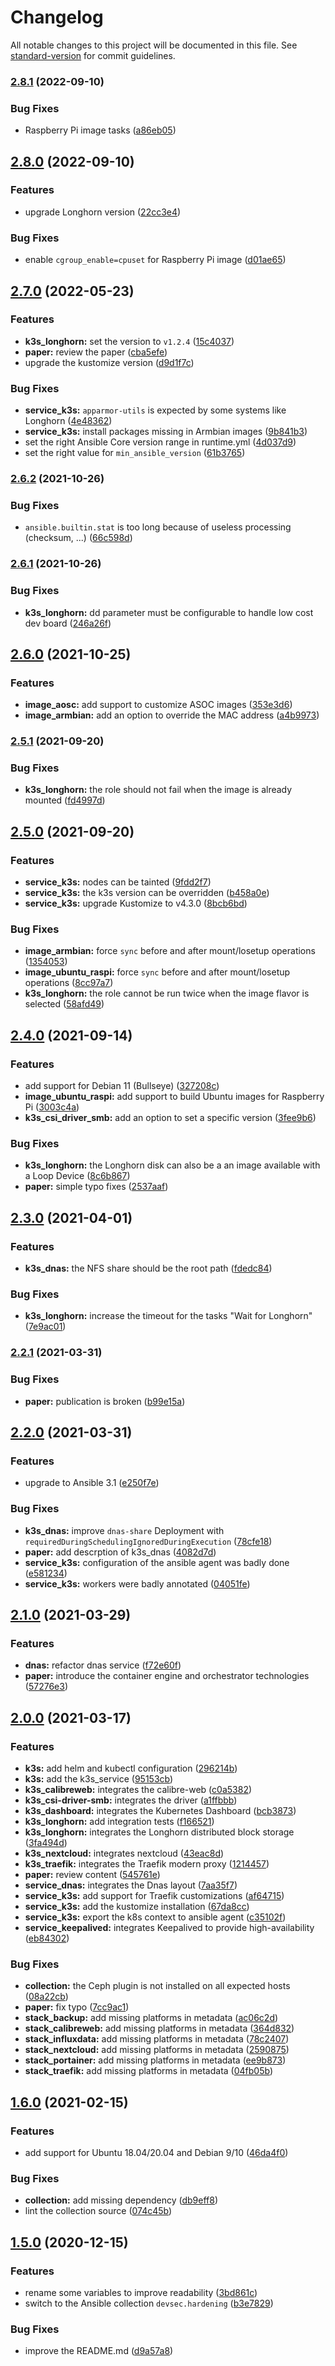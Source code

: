 # Changelog

All notable changes to this project will be documented in this file. See [standard-version](https://github.com/conventional-changelog/standard-version) for commit guidelines.

### [2.8.1](https://github.com/tmorin/homecloud-ansible/compare/v2.8.0...v2.8.1) (2022-09-10)


### Bug Fixes

* Raspberry Pi image tasks ([a86eb05](https://github.com/tmorin/homecloud-ansible/commit/a86eb051f3f91f49e611fee8f00999acea6d32d5))

## [2.8.0](https://github.com/tmorin/homecloud-ansible/compare/v2.7.0...v2.8.0) (2022-09-10)


### Features

* upgrade Longhorn version ([22cc3e4](https://github.com/tmorin/homecloud-ansible/commit/22cc3e49ce95d0b6cd601566de46d4bb21584342))


### Bug Fixes

* enable `cgroup_enable=cpuset` for Raspberry Pi image ([d01ae65](https://github.com/tmorin/homecloud-ansible/commit/d01ae65a8e14d78739dd405cd2fb8e59ac47ac23))

## [2.7.0](https://github.com/tmorin/homecloud-ansible/compare/v2.6.2...v2.7.0) (2022-05-23)


### Features

* **k3s_longhorn:** set the version to `v1.2.4` ([15c4037](https://github.com/tmorin/homecloud-ansible/commit/15c4037cfe5dfcdd4add6e23ea50d6d3a3b4b608))
* **paper:** review the paper ([cba5efe](https://github.com/tmorin/homecloud-ansible/commit/cba5efe25723c166a563d7d2d0eeaa9f55302d48))
* upgrade the kustomize version ([d9d1f7c](https://github.com/tmorin/homecloud-ansible/commit/d9d1f7cb0290e9cf4b0a29bc60131884bc4a467f))


### Bug Fixes

* **service_k3s:** `apparmor-utils` is expected by some systems like Longhorn ([4e48362](https://github.com/tmorin/homecloud-ansible/commit/4e483628ca4494838626b3a7c7b0155ed14e5031))
* **service_k3s:** install packages missing in Armbian images ([9b841b3](https://github.com/tmorin/homecloud-ansible/commit/9b841b3c4bc74d08b252f3db55046c5006d94d96))
* set the right Ansible Core version range in runtime.yml ([4d037d9](https://github.com/tmorin/homecloud-ansible/commit/4d037d9207808088d28c00031fd0a4668338d7fd))
* set the right value for `min_ansible_version` ([61b3765](https://github.com/tmorin/homecloud-ansible/commit/61b37656d8df4cd12fd7c39b803546eacebbea84))

### [2.6.2](https://github.com/tmorin/homecloud-ansible/compare/v2.6.1...v2.6.2) (2021-10-26)


### Bug Fixes

* `ansible.builtin.stat` is too long because of useless processing (checksum, ...) ([66c598d](https://github.com/tmorin/homecloud-ansible/commit/66c598db282f6781a004a8ebf9e3d637452714bd))

### [2.6.1](https://github.com/tmorin/homecloud-ansible/compare/v2.6.0...v2.6.1) (2021-10-26)


### Bug Fixes

* **k3s_longhorn:** dd parameter must be configurable to handle low cost dev board ([246a26f](https://github.com/tmorin/homecloud-ansible/commit/246a26fc3e3866ae12b8df537c9138a251004759))

## [2.6.0](https://github.com/tmorin/homecloud-ansible/compare/v2.5.1...v2.6.0) (2021-10-25)


### Features

* **image_aosc:** add support to customize ASOC images ([353e3d6](https://github.com/tmorin/homecloud-ansible/commit/353e3d6738b31d70f461b1075730b473e88d3069))
* **image_armbian:** add an option to override the MAC address ([a4b9973](https://github.com/tmorin/homecloud-ansible/commit/a4b99736bae4e6321f0bcd31a962132951f8d9d5))

### [2.5.1](https://github.com/tmorin/homecloud-ansible/compare/v2.5.0...v2.5.1) (2021-09-20)


### Bug Fixes

* **k3s_longhorn:** the role should not fail when the image is already mounted ([fd4997d](https://github.com/tmorin/homecloud-ansible/commit/fd4997d1a7044ff3f6ba3b3179236f8ddeda47a0))

## [2.5.0](https://github.com/tmorin/homecloud-ansible/compare/v2.4.0...v2.5.0) (2021-09-20)


### Features

* **service_k3s:** nodes can be tainted ([9fdd2f7](https://github.com/tmorin/homecloud-ansible/commit/9fdd2f73381343ee5b8b8f8f15e66db7864bcbb7))
* **service_k3s:** the k3s version can be overridden ([b458a0e](https://github.com/tmorin/homecloud-ansible/commit/b458a0ec55d0e1534c07d834a1dbe92886e64950))
* **service_k3s:** upgrade Kustomize to v4.3.0 ([8bcb6bd](https://github.com/tmorin/homecloud-ansible/commit/8bcb6bd3c44059edfe37f02cb93e94e1ae4bd3ce))


### Bug Fixes

* **image_armbian:** force `sync` before and after mount/losetup operations ([1354053](https://github.com/tmorin/homecloud-ansible/commit/1354053576ded7c60e9c797e77440c9e0e06ef38))
* **image_ubuntu_raspi:** force `sync` before and after mount/losetup operations ([8cc97a7](https://github.com/tmorin/homecloud-ansible/commit/8cc97a78ba8a4062e993a93d91001b3bcf14a073))
* **k3s_longhorn:** the role cannot be run twice when the image flavor is selected ([58afd49](https://github.com/tmorin/homecloud-ansible/commit/58afd492a06f62bf3fd580935cfbf6a71a8b0643))

## [2.4.0](https://github.com/tmorin/homecloud-ansible/compare/v2.3.0...v2.4.0) (2021-09-14)


### Features

* add support for Debian 11 (Bullseye) ([327208c](https://github.com/tmorin/homecloud-ansible/commit/327208c6643e93a2d2cfd209fd16fc84ed667d04))
* **image_ubuntu_raspi:** add support to build Ubuntu images for Raspberry Pi ([3003c4a](https://github.com/tmorin/homecloud-ansible/commit/3003c4a74a0a50b38a8dfdfca3211399df2c7a4f))
* **k3s_csi_driver_smb:** add an option to set a specific version ([3fee9b6](https://github.com/tmorin/homecloud-ansible/commit/3fee9b6cda1141eeec83db46d7c58b787555c406))


### Bug Fixes

* **k3s_longhorn:** the Longhorn disk can also be a an image available with a Loop Device ([8c6b867](https://github.com/tmorin/homecloud-ansible/commit/8c6b867f3b319594b5d5c2fd6437bcba382bed9a))
* **paper:** simple typo fixes ([2537aaf](https://github.com/tmorin/homecloud-ansible/commit/2537aaff8d0ee6d460393dd761f1cd75e95569f7))

## [2.3.0](https://github.com/tmorin/homecloud-ansible/compare/v2.2.1...v2.3.0) (2021-04-01)


### Features

* **k3s_dnas:** the NFS share should be the root path ([fdedc84](https://github.com/tmorin/homecloud-ansible/commit/fdedc84a8ec97ca52024003b46ec7754bbc0c175))


### Bug Fixes

* **k3s_longhorn:** increase the timeout for the tasks "Wait for Longhorn" ([7e9ac01](https://github.com/tmorin/homecloud-ansible/commit/7e9ac01f9df32eda4726075b8b026a089063de0d))

### [2.2.1](https://github.com/tmorin/homecloud-ansible/compare/v2.2.0...v2.2.1) (2021-03-31)


### Bug Fixes

* **paper:** publication is broken ([b99e15a](https://github.com/tmorin/homecloud-ansible/commit/b99e15a51acf38eaad9de4780f60e1c0202b0f0c))

## [2.2.0](https://github.com/tmorin/homecloud-ansible/compare/v2.1.0...v2.2.0) (2021-03-31)


### Features

* upgrade to Ansible 3.1 ([e250f7e](https://github.com/tmorin/homecloud-ansible/commit/e250f7ea1fe7577a1afd1d4c7e1da9a5d9729263))


### Bug Fixes

* **k3s_dnas:** improve `dnas-share` Deployment with `requiredDuringSchedulingIgnoredDuringExecution` ([78cfe18](https://github.com/tmorin/homecloud-ansible/commit/78cfe1847e5dff459ac89e582bef05ea47f60ed9))
* **paper:** add descrption of k3s_dnas ([4082d7d](https://github.com/tmorin/homecloud-ansible/commit/4082d7d991009de997c88793d96f10fdee2f1f3d))
* **service_k3s:** configuration of the ansible agent was badly done ([e581234](https://github.com/tmorin/homecloud-ansible/commit/e58123490e92669c8fdc763a01e80a306145309a))
* **service_k3s:** workers were badly annotated ([04051fe](https://github.com/tmorin/homecloud-ansible/commit/04051fe3b1d8194d96d54f1313c5e9d2b05b5255))

## [2.1.0](https://github.com/tmorin/homecloud-ansible/compare/v2.0.0...v2.1.0) (2021-03-29)


### Features

* **dnas:** refactor dnas service ([f72e60f](https://github.com/tmorin/homecloud-ansible/commit/f72e60fa90c12baa51afa9d6faad93018cab8934))
* **paper:** introduce the container engine and orchestrator technologies ([57276e3](https://github.com/tmorin/homecloud-ansible/commit/57276e31cb5fb6d903d2a0b984c45cc6005a8197))

## [2.0.0](https://github.com/tmorin/homecloud-ansible/compare/v1.6.0...v2.0.0) (2021-03-17)


### Features

* **k3s:** add helm and kubectl configuration ([296214b](https://github.com/tmorin/homecloud-ansible/commit/296214b820080e99337503d8724cad8b7767ac78))
* **k3s:** add the k3s_service ([95153cb](https://github.com/tmorin/homecloud-ansible/commit/95153cb27161d1ef0b24aaa0060d529756b14b21))
* **k3s_calibreweb:** integrates the calibre-web ([c0a5382](https://github.com/tmorin/homecloud-ansible/commit/c0a53823a8cb5830010c5acada7597337d4a8e7d))
* **k3s_csi-driver-smb:** integrates the driver ([a1ffbbb](https://github.com/tmorin/homecloud-ansible/commit/a1ffbbba32f3729de4ea463aaed7571a93ca3096))
* **k3s_dashboard:** integrates the Kubernetes Dashboard ([bcb3873](https://github.com/tmorin/homecloud-ansible/commit/bcb387393c517d1f54e64fa69b23decca93b2655))
* **k3s_longhorn:** add integration tests ([f166521](https://github.com/tmorin/homecloud-ansible/commit/f16652109560b2fc5d6443274b1b7c7e53157272))
* **k3s_longhorn:** integrates the Longhorn distributed block storage ([3fa494d](https://github.com/tmorin/homecloud-ansible/commit/3fa494df2c20426c4d3d121e7eae503f093eb58a))
* **k3s_nextcloud:** integrates nextcloud ([43eac8d](https://github.com/tmorin/homecloud-ansible/commit/43eac8d8437cb1c0226e0ed2f6873d50224e785b))
* **k3s_traefik:** integrates the Traefik modern proxy ([1214457](https://github.com/tmorin/homecloud-ansible/commit/1214457b82df97e82c5029bafea3728f6c319c71))
* **paper:** review content ([545761e](https://github.com/tmorin/homecloud-ansible/commit/545761e8ebe40ade5d14e596b9bc4890cbdfff65))
* **service_dnas:** integrates the Dnas layout ([7aa35f7](https://github.com/tmorin/homecloud-ansible/commit/7aa35f7955ee92b617e2c274ea78dd64985f21d5))
* **service_k3s:** add support for Traefik customizations ([af64715](https://github.com/tmorin/homecloud-ansible/commit/af647157a22bef6726efd40ff6e929d899b4d442))
* **service_k3s:** add the kustomize installation ([67da8cc](https://github.com/tmorin/homecloud-ansible/commit/67da8cc52f3c4776ab2333fbafe73288d0c993a2))
* **service_k3s:** export the k8s context to ansible agent ([c35102f](https://github.com/tmorin/homecloud-ansible/commit/c35102fcbcafb1126feb196ea7dd6f6727d73fe7))
* **service_keepalived:** integrates Keepalived to provide high-availability ([eb84302](https://github.com/tmorin/homecloud-ansible/commit/eb84302f2d551de1b88e1684a722b32ee79fa2ef))


### Bug Fixes

* **collection:** the Ceph plugin is not installed on all expected hosts ([08a22cb](https://github.com/tmorin/homecloud-ansible/commit/08a22cb1f00492b1d961da54fc5eecbdba211d0b))
* **paper:** fix typo ([7cc9ac1](https://github.com/tmorin/homecloud-ansible/commit/7cc9ac103fd7cbdc9721924ba6d6ff754a696555))
* **stack_backup:** add missing platforms in metadata ([ac06c2d](https://github.com/tmorin/homecloud-ansible/commit/ac06c2d8b702ff6bdd04779a4cc1f048ea16ff9c))
* **stack_calibreweb:** add missing platforms in metadata ([364d832](https://github.com/tmorin/homecloud-ansible/commit/364d8321b60c5e21e646accc7a439b6cd8546f6d))
* **stack_influxdata:** add missing platforms in metadata ([78c2407](https://github.com/tmorin/homecloud-ansible/commit/78c2407aa95c36d6a838085168923a5b5f20fda4))
* **stack_nextcloud:** add missing platforms in metadata ([2590875](https://github.com/tmorin/homecloud-ansible/commit/259087544221e7e00432cc82ef47a596917d6f56))
* **stack_portainer:** add missing platforms in metadata ([ee9b873](https://github.com/tmorin/homecloud-ansible/commit/ee9b87309781218d2c515cad0954311ee84233a8))
* **stack_traefik:** add missing platforms in metadata ([04fb05b](https://github.com/tmorin/homecloud-ansible/commit/04fb05b29b8856771563f648bbf609a35117692b))

## [1.6.0](https://github.com/tmorin/homecloud-ansible/compare/v1.5.0...v1.6.0) (2021-02-15)


### Features

* add support for Ubuntu 18.04/20.04 and Debian 9/10 ([46da4f0](https://github.com/tmorin/homecloud-ansible/commit/46da4f096ef141d7732275e66aa7328ed9a9bbb7))


### Bug Fixes

* **collection:** add missing dependency ([db9eff8](https://github.com/tmorin/homecloud-ansible/commit/db9eff87fe2e69a7d8a0af7446e6c770fc2a7399))
* lint the collection source ([074c45b](https://github.com/tmorin/homecloud-ansible/commit/074c45baea2386775887fe3a6583f77bfbf1918f))

## [1.5.0](https://github.com/tmorin/homecloud-ansible/compare/v1.4.1...v1.5.0) (2020-12-15)


### Features

* rename some variables to improve readability ([3bd861c](https://github.com/tmorin/homecloud-ansible/commit/3bd861c0e9adf5dd3972e35eb473dfbecaa20ab8))
* switch to the Ansible collection `devsec.hardening` ([b3e7829](https://github.com/tmorin/homecloud-ansible/commit/b3e782926b920053e2641bbe7edbd0a32bee4455))


### Bug Fixes

* improve the README.md ([d9a57a8](https://github.com/tmorin/homecloud-ansible/commit/d9a57a8a07fa809b3d511e536cfa133ce3bdb95c))
